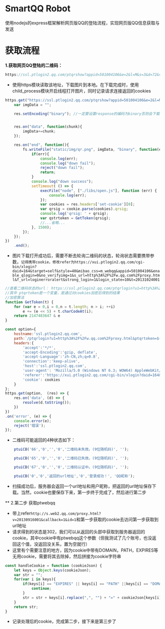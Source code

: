 # SmartQQ Robot
使用nodejs的express框架解析网页版QQ的登陆流程，实现网页版QQ信息获取与发送

# 获取流程
**1.获取网页QQ登陆的二维码：**
```javascript
https://ssl.ptlogin2.qq.com/ptqrshow?appid=501004106&e=2&l=M&s=3&d=72&v=4&t=0.657933852345947&daid=164
```
* 使用https模块读取该地址，下载图片到本地。在下载完成时，使用child_process模块开启线程打开图片，同时记录请求连接返回的cookies
```javascript
https.get("https://ssl.ptlogin2.qq.com/ptqrshow?appid=501004106&e=2&l=M&s=3&d=72&v=4&t=0.657933852345947&daid=164", function(res){
	var imgData = "";

	res.setEncoding("binary"); //一定要设置response的编码为binary否则会下载下来的图片打不开


	res.on("data", function(chunk){
		imgData+=chunk;
	});

	res.on("end", function(){
		fs.writeFile("static/img/qr.png", imgData, "binary", function(err){
			if(err){
				console.log(err);
				console.log("down fail");
				reject("down fail");
				return;
			}
			console.log("down success");
			setTimeout( () => {
				execFile("node", ["./libs/open.js"], function (err) {
					console.log(err);
				});
				var cookies = res.headers['set-cookie'][0];
				var qrsig = cookie.parse(cookies).qrsig;
				console.log('qrsig: ' + qrsig);
				var qstrtoken = GetToken(qrsig);
				//...省略...
			}, 1500);
		});
	});
})
	.end();
```
* 图片下载打开成功后，需要不断去轮询二维码的状态，轮询状态需要携带参数，`记得携带cookie，修改refer为https://xui.ptlogin2.qq.com/cgi-bin/xlogin?daid=164&target=self&style=40&mibao_css=m_webqq&appid=501004106&enable_qlogin=0&no_verifyimg=1&s_url=http%3A%2F%2Fw.qq.com%2Fproxy.html&f_url=loginerroralert&strong_login=1&login_state=10&t=20131024001`
```javascript
//查看二维码状态的url： https://ssl.ptlogin2.qq.com/ptqrlogin?u1=http%3A%2F%2Fw.qq.com%2Fproxy.html&ptqrtoken='这个是变量'&ptredirect=0&h=1&t=1&g=1&from_ui=1&ptlang=2052&action=0-0-1502764648924&js_ver=10227&js_type=1&login_sig=8XMAlaR-gznVLyggu6Rn7cFYTephrrEUh3lJ*E8ycUJqtpmqfYZ*fQ186QtIGBQF&pt_uistyle=40&aid=501004106&daid=164&mibao_css=m_webqq&
//其中 ptqrtoken是一个变量，是通过对cookies加密后得到的结果
//加密算法
function GetToken(t) {
	for (var e = 0,i = 0,n = t.length; n > i; ++i)
		e += (e << 5) + t.charCodeAt(i);
	return 2147483647 & e
}

const option={
	hostname:'ssl.ptlogin2.qq.com',
	path:`/ptqrlogin?u1=http%3A%2F%2Fw.qq.com%2Fproxy.html&ptqrtoken=${qstrtoken}&ptredirect=0&h=1&t=1&g=1&from_ui=1&ptlang=2052&action=0-0-1502764648924&js_ver=10227&js_type=1&login_sig=8XMAlaR-gznVLyggu6Rn7cFYTephrrEUh3lJ*E8ycUJqtpmqfYZ*fQ186QtIGBQF&pt_uistyle=40&aid=501004106&daid=164&mibao_css=m_webqq&`,
	headers:{
		'accept':'*/*',
		'accept-Encoding':'gzip, deflate', 
		'accept-Language':'zh-CN,zh;q=0.8',
		'connection':'keep-alive',
		'host':'ssl.ptlogin2.qq.com',
		'user-agent': 'Mozilla/5.0 (Windows NT 6.3; WOW64) AppleWebKit/537.36 (KHTML, like Gecko) Chrome/50.0.2661.102 UBrowser/6.1.3228.1 Safari/537.36',
		'referer':'https://xui.ptlogin2.qq.com/cgi-bin/xlogin?daid=164&target=self&style=40&mibao_css=m_webqq&appid=501004106&enable_qlogin=0&no_verifyimg=1&s_url=http%3A%2F%2Fw.qq.com%2Fproxy.html&f_url=loginerroralert&strong_login=1&login_state=10&t=20131024001',
		'cookie': cookies
	}
};
https.get(option,  (res) => {
	res.on('data', (d) => {
		resolve(d.toString());
	})
})
.on('error', (e) => {
	console.error(e);
	reject('错误');
});
```
* 二维码可能返回的4种状态如下：
```javascript
	ptuiCB('66','0','','0','二维码未失效。(9位随机码)', '');
```
```javascript
	ptuiCB('65','0','','0','二维码已失效。(9位随机码)', '');
```
```javascript
	ptuiCB('67','0','','0','二维码认证中。(9位随机码)', '');
```
```javascript
	ptuiCB('0','0','返回的url地址','0','登录成功！', 'QQ昵称');
```
* 扫描成功后，服务器会返回一个url地址和用户昵称，把返回的url地址保存下载。当然，cookie也要保存下来，第一步终于完成了，然后进行第二步

** 2.第二步 获取ptwebqq
* 带上refer`http://s.web2.qq.com/proxy.html?v=20130916001&callback=1&id=1`和第一步获取的cookie去访问第一步获取到url地址
* 请求得到的状态是302，我们可以从返回的头部中获取到服务器返回的cookie，其中cookie中有ptwebqq这个参数（但我测试了几个账号，也没返回这个值，没返回没关系，置为空就行）
* 这里有个需要注意的地方，因为cookie中带有DOMAIN，PATH，EXPIRES等无用cookie，需要将其去除掉，然后拼接为cookie字符串
```javascript
const handleCookie = function (cookieJson) {
	let keys = Object.keys(cookieJson);
	var str = "";
	for(var i in keys){
		if(keys[i] == "EXPIRES" || keys[i] == "PATH" ||keys[i] == "DOMAIN"){
			continue;
		}
		str = str + keys[i].replace(",", "") + "=" + cookieJson[keys[i]] + ";";
	}
	return str;
}
```
* 记录处理后的cookie，完成第二步，接下来是第三步了